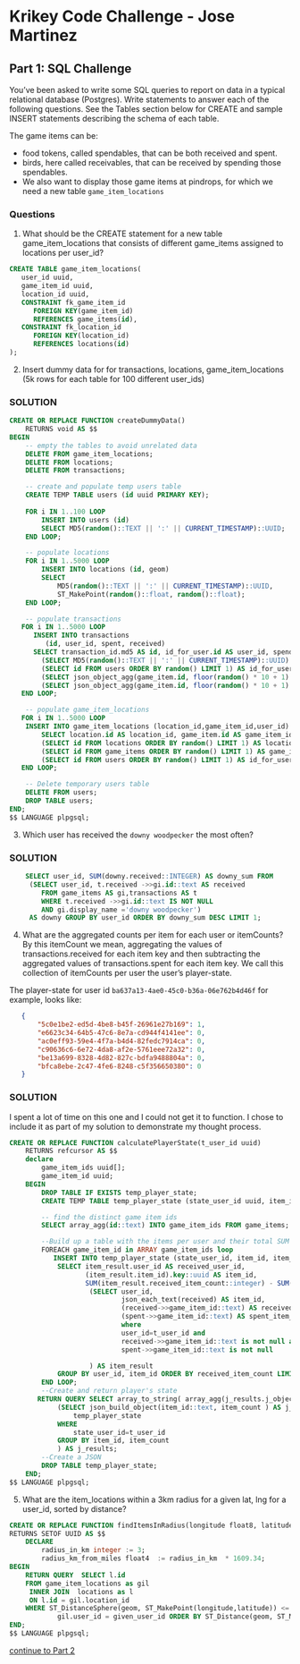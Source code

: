 # Krikey Code Challenge - Jose Martinez

## Part 1: SQL Challenge
 
You’ve been asked to write some SQL queries to report on data in a typical relational database (Postgres). Write statements to answer each of the following questions. See the ​Tables​ section below for ​CREATE​ and sample​ INSERT ​statements describing the schema of each table.

 The game items can be:
  - food tokens, called spendables, that can be both received and spent. 
 - birds, here called receivables, that can be received by spending those spendables. 
 - We also want to display those game items at pindrops, for which we need a new table `game_item_locations`

### Questions

1. What should be the CREATE statement for a new table game_item_locations that consists of different game_items assigned to locations per user_id?

```SQL
CREATE TABLE game_item_locations(
   user_id uuid,
   game_item_id uuid,
   location_id uuid,
   CONSTRAINT fk_game_item_id
      FOREIGN KEY(game_item_id)
	  REFERENCES game_items(id),
   CONSTRAINT fk_location_id
      FOREIGN KEY(location_id)
	  REFERENCES locations(id)
);
```

2. Insert dummy data for for transactions, locations, game_item_locations (5k rows for each table for 100 different user_ids)


### SOLUTION 
```SQL
CREATE OR REPLACE FUNCTION createDummyData()
    RETURNS void AS $$
BEGIN
    -- empty the tables to avoid unrelated data
    DELETE FROM game_item_locations;
    DELETE FROM locations;
    DELETE FROM transactions;

    -- create and populate temp users table
    CREATE TEMP TABLE users (id uuid PRIMARY KEY);
    
    FOR i IN 1..100 LOOP
        INSERT INTO users (id)
        SELECT MD5(random()::TEXT || ':' || CURRENT_TIMESTAMP)::UUID;
    END LOOP;

    -- populate locations
    FOR i IN 1..5000 LOOP
        INSERT INTO locations (id, geom)
        SELECT
            MD5(random()::TEXT || ':' || CURRENT_TIMESTAMP)::UUID,
            ST_MakePoint(random()::float, random()::float);
    END LOOP;

    -- populate transactions
   FOR i IN 1..5000 LOOP
      INSERT INTO transactions
         (id, user_id, spent, received)
      SELECT transaction_id.md5 AS id, id_for_user.id AS user_id, spendable.json_spendable AS spent, receivable.json_receivable AS received  FROM
        (SELECT MD5(random()::TEXT || ':' || CURRENT_TIMESTAMP)::UUID) AS transaction_id,
        (SELECT id FROM users ORDER BY random() LIMIT 1) AS id_for_user,
        (SELECT json_object_agg(game_item.id, floor(random() * 10 + 1)::int) AS json_spendable FROM (SELECT id FROM game_items WHERE item_type = 'spendable' ORDER BY random() LIMIT 1 ) AS game_item) AS spendable,
        (SELECT json_object_agg(game_item.id, floor(random() * 10 + 1)::int) AS json_receivable FROM (SELECT id FROM game_items WHERE item_type = 'receivable' ORDER  BY random() LIMIT 1) AS game_item) AS receivable;
   END LOOP;

    -- populate game_item_locations
   FOR i IN 1..5000 LOOP
    INSERT INTO game_item_locations (location_id,game_item_id,user_id)
        SELECT location.id AS location_id, game_item.id AS game_item_id, id_for_user.id AS user_id FROM
        (SELECT id FROM locations ORDER BY random() LIMIT 1) AS location,
        (SELECT id FROM game_items ORDER BY random() LIMIT 1) AS game_item,
        (SELECT id FROM users ORDER BY random() LIMIT 1) AS id_for_user;
   END LOOP;

    -- Delete temporary users table
    DELETE FROM users;
    DROP TABLE users;
END;
$$ LANGUAGE plpgsql;
```

3. Which user has received the `​downy woodpecker​` the most often​?

### SOLUTION 
```SQL
    SELECT user_id, SUM(downy.received::INTEGER) AS downy_sum FROM
     (SELECT user_id, t.received ->>gi.id::text AS received 
        FROM game_items AS gi,transactions AS t 
        WHERE t.received ->>gi.id::text IS NOT NULL 
        AND gi.display_name ='downy woodpecker')
     AS downy GROUP BY user_id ORDER BY downy_sum DESC LIMIT 1;
```

4. What are the aggregated counts per item for each user or itemCounts?
 By this itemCount we mean, aggregating the values of transactions.received for each item key and then subtracting the aggregated values of transactions.spent for each item key.
 We call this collection of itemCounts per user the user’s player-state.
 
 The player-state for user id `ba637a13-4ae0-45c0-b36a-06e762b4d46f` for example, looks like:
 ```JSON
    {
        "5c0e1be2-ed5d-4be8-b45f-26961e27b169": ​1​,
        "e6623c34-64b5-47c6-8e7a-cd944f4141ee": ​0​,
        "ac0eff93-59e4-4f7a-b4d4-82fedc7914ca": ​0​,
        "c90636c6-6e72-4da8-af2e-5761eee72a32": ​0​,
        "be13a699-8328-4d82-827c-bdfa9488804a": ​0​, 
        "bfca8ebe-2c47-4fe6-8248-c5f356650380": ​0 
    }
 ```
### SOLUTION 
I spent a lot of time on this one and I could not get it to function. I chose to include it as part of my solution to demonstrate my thought process. 

```SQL
CREATE OR REPLACE FUNCTION calculatePlayerState(t_user_id uuid)
    RETURNS refcursor AS $$
    declare
        game_item_ids uuid[];
        game_item_id uuid;
    BEGIN
        DROP TABLE IF EXISTS temp_player_state;
        CREATE TEMP TABLE temp_player_state (state_user_id uuid, item_id uuid, item_count integer);

        -- find the distinct game item ids
        SELECT array_agg(id::text) INTO game_item_ids FROM game_items;

        --Build up a table with the items per user and their total SUM
        FOREACH game_item_id in ARRAY game_item_ids loop
           INSERT INTO temp_player_state (state_user_id, item_id, item_count)
            SELECT item_result.user_id AS received_user_id,
                   (item_result.item_id).key::uuid AS item_id,
                   SUM(item_result.received_item_count::integer) - SUM(item_result.spent_item_count::integer) AS item_count FROM
                    (SELECT user_id,
                            json_each_text(received) AS item_id,
                            (received->>game_item_id::text) AS received_item_count,
                            (spent->>game_item_id::text) AS spent_item_count  FROM transactions
                            where
                            user_id=t_user_id and
                            received->>game_item_id::text is not null and
                            spent->>game_item_id::text is not null

                    ) AS item_result
            GROUP BY user_id, item_id ORDER BY received_item_count LIMIT 1;
        END LOOP;
        --Create and return player's state
       RETURN QUERY SELECT array_to_string( array_agg(j_results.j_object),',' ) FROM
            (SELECT json_build_object(item_id::text, item_count ) AS j_object FROM
                temp_player_state
            WHERE
                state_user_id=t_user_id
            GROUP BY item_id, item_count
            ) AS j_results;
        --Create a JSON
        DROP TABLE temp_player_state;
    END;
$$ LANGUAGE plpgsql;
```

5. What are the item_locations within a 3km radius for a given lat, lng for a user_id, sorted by distance?

```SQL
CREATE OR REPLACE FUNCTION findItemsInRadius(longitude float8, latitude float8, given_user_id uuid)
RETURNS SETOF UUID AS $$
    DECLARE
        radius_in_km integer := 3;
        radius_km_from_miles float4  := radius_in_km  * 1609.34;
BEGIN
    RETURN QUERY  SELECT l.id
    FROM game_item_locations as gil
     INNER JOIN  locations as l
     ON l.id = gil.location_id
    WHERE ST_DistanceSphere(geom, ST_MakePoint(longitude,latitude)) <= radius_km_from_miles and
            gil.user_id = given_user_id ORDER BY ST_Distance(geom, ST_MakePoint(longitude,latitude));
END;
$$ LANGUAGE plpgsql;
```

[continue to Part 2](API/README.md)